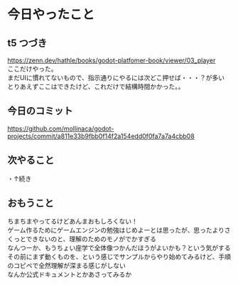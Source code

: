 
# 今日やったこと

## t5 つづき

<https://zenn.dev/hathle/books/godot-platfomer-book/viewer/03_player>  
ここだけやった。  
まだUIに慣れてないもので、指示通りにやるには次どこ押せば・・・？が多い
とりあえずここはできたけど、これだけで結構時間かかった。。

## 今日のコミット

<https://github.com/mollinaca/godot-projects/commit/a811e33b9fbb0f14f2a154edd0f0fa7a7a4cbb08>

## 次やること

・↑続き

## おもうこと

ちまちまやってるけどあんまおもしろくない！  
ゲーム作るためにゲームエンジンの勉強はじめよーとは思ったが、思ったよりさくっとできないのと、理解のためのモノがでかすぎる  
なんつーか、もうちょい座学で全体像つかんだほうがよいかも？という気がする  
その前にまず動くものを、という感じでサンプルからやり始めてみるけど、手順のコピペで全然理解が深まる感じがしない  
なんか公式ドキュメントとかあさってみるか  
